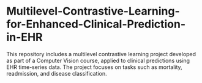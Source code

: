 # Multilevel-Contrastive-Learning-for-Enhanced-Clinical-Prediction-in-EHR
 This repository includes a multilevel contrastive learning project developed as part of a Computer Vision course, applied to clinical predictions using EHR time-series data. The project focuses on tasks such as mortality, readmission, and disease classification.
